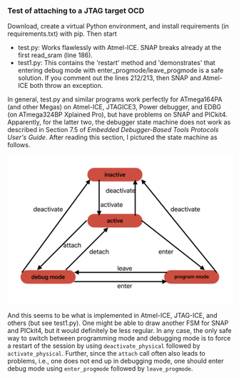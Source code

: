 ### Test of attaching to a JTAG target OCD

Download, create a virtual Python environment, and install requirements (in requirements.txt) with pip. Then start 

- test.py: Works flawlessly with Atmel-ICE. SNAP breaks already at the first read_sram (line 186).
- test1.py: This contains the 'restart' method and 'demonstrates' that entering debug mode with enter_progmode/leave_progmode is a safe solution. If you comment out the lines 212/213, then SNAP and Atmel-ICE both throw an exception. 


In general, test.py and similar programs work perfectly for ATmega164PA (and other Megas) on Atmel-ICE, JTAGICE3, Power debugger, and EDBG (on ATmega324BP Xplained Pro), but have problems on SNAP and PICkit4. Apparently, for the latter two, the debugger state machine does not work as described in Section 7.5 of *Embedded Debugger-Based Tools Protocols User's Guide*. After reading this section, I pictured the state machine as follows.


![](debug_fsm.png)

And this seems to be what is implemented in Atmel-ICE, JTAG-ICE, and others (but see test1.py). One might be able to draw another FSM for SNAP and PICkit4, but it would definitely be less regular. In any case, the only safe way to switch between programming mode and debugging mode is to force a restart of the session by using `deactivate_physical` followed by `activate_physical`. Further, since the `attach` call often also leads to problems, i.e., one does not end up in debugging mode, one should enter debug mode using `enter_progmode` followed by `leave_progmode`.

